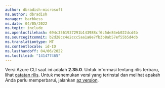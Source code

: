 ```yaml
---
author: dbradish-microsoft
ms.author: dbradish
manager: barbkess
ms.date: 04/05/2022
ms.topic: include
ms.openlocfilehash: 694c3561937291b143988cf6c5de84eb022dcd4b
ms.sourcegitcommit: b2d28cc4e2ccc5aa1a8e7fb3b8ab57ef55b5d4db
ms.translationtype: MT
ms.contentlocale: id-ID
ms.lasthandoff: 04/06/2022
ms.locfileid: "141477465"
---
```

Versi Azure CLI saat ini adalah __2.35.0__. Untuk informasi tentang rilis terbaru, lihat [catatan rilis](../release-notes-azure-cli.md). Untuk menemukan versi yang terinstal dan melihat apakah Anda perlu memperbarui, jalankan [az version](/cli/azure/reference-index#az_version).
